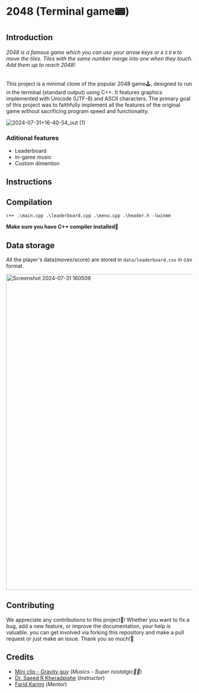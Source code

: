 # 2048 (Terminal game📟)
## Introduction
###### 2048 is a famous game which you can use your arrow keys or `A` `S` `D` `W` to move the tiles. Tiles with the same number merge into one when they touch. Add them up to reach 2048!
This project is a minimal clone of the popular 2048 game🕹️, designed to run in the terminal (standard output) using C++. It features graphics implemented with Unicode (UTF-8) and ASCII characters. The primary goal of this project was to faithfully implement all the features of the original game without sacrificing program speed and functionality.
<!-- ![Screenshot 2024-07-31 160601](https://github.com/user-attachments/assets/79c82bcf-1dc3-42f9-bd84-8a50f1832f32)-->
![2024-07-31+16-40-54_out (1)](https://github.com/user-attachments/assets/084ff299-39cc-443f-a28d-82809031fb48)
### Aditional features
- Leaderboard
- In-game music
- Custom dimention
## Instructions
## Compilation
```shell
c++ .\main.cpp .\leaderboard.cpp .\menu.cpp .\header.h -lwinmm
```
**Make sure you have C++ compiler installed🤨**

## Data storage
All the player's data(moves/score) are stored in `data/leaderboard.csv` in csv format.

<img width="853" alt="Screenshot 2024-07-31 160509" src="https://github.com/user-attachments/assets/6df4a3c6-c62e-4d3b-9349-dc19f079f1dd">

## Contributing
We appreciate any contributions to this project🌻! Whether you want to fix a bug, add a new feature, or improve the documentation, your help is valuable. you can get involved via forking this repository and make a pull request or just make an issue. Thank you so much!💛
## Credits
* [Mini clip - Gravity guy](https://www.miniplay.com/game/gravity-guy) (_Musics - Super nostalgic🎵🔥_)
* [Dr. Saeed R Kheradpishe](https://github.com/SRKH) (_Instructor_)
* [Farid Karimi](https://github.com/Farid-Karimi) (_Mentor_)
